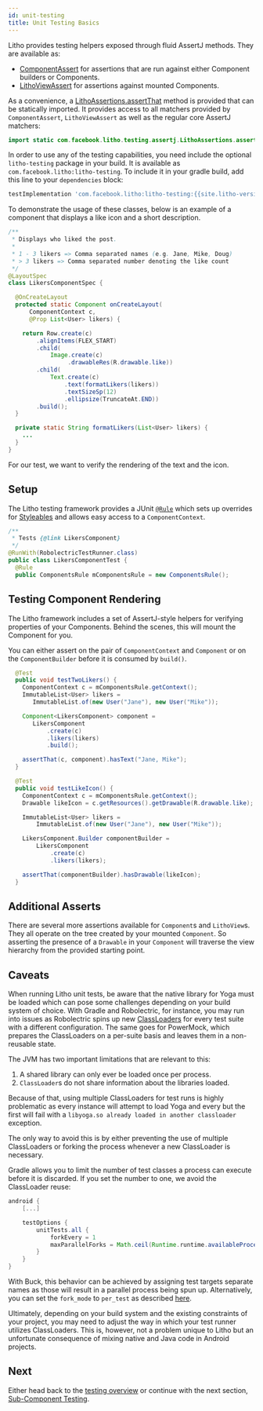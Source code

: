 ```yaml
---
id: unit-testing
title: Unit Testing Basics
---
```


Litho provides testing helpers exposed through fluid
AssertJ methods. They are available as:

- [ComponentAssert](/javadoc/com/facebook/litho/testing/assertj/ComponentAssert) for assertions that are run against either Component builders
  or Components.
- [LithoViewAssert](/javadoc/com/facebook/litho/testing/assertj/LithoViewAssert) for assertions against mounted Components.

As a convenience, a [LithoAssertions.assertThat](/javadoc/com/facebook/litho/testing/assertj/LithoAssertions) method is provided that
can be statically imported. It provides access to all matchers provided by `ComponentAssert`, `LithoViewAssert` as well as the
regular core AssertJ matchers:

```java
import static com.facebook.litho.testing.assertj.LithoAssertions.assertThat;
```

In order to use any of the testing capabilities, you need include the optional
`litho-testing` package in your build. It is available as
`com.facebook.litho:litho-testing`. To include it in your gradle build, add this
line to your `dependencies` block:

```groovy
testImplementation 'com.facebook.litho:litho-testing:{{site.litho-version}}'
```

To demonstrate the usage of these classes, below is an example of a component
that displays a like icon and a short description.

```java
/**
 * Displays who liked the post.
 *
 * 1 - 3 likers => Comma separated names (e.g. Jane, Mike, Doug)
 * > 3 likers => Comma separated number denoting the like count
 */
@LayoutSpec
class LikersComponentSpec {

  @OnCreateLayout
  protected static Component onCreateLayout(
      ComponentContext c,
      @Prop List<User> likers) {

    return Row.create(c)
        .alignItems(FLEX_START)
        .child(
            Image.create(c)
                 .drawableRes(R.drawable.like))
        .child(
            Text.create(c)
                .text(formatLikers(likers))
                .textSizeSp(12)
                .ellipsize(TruncateAt.END))
        .build();
  }

  private static String formatLikers(List<User> likers) {
    ...
  }
}
```

For our test, we want to verify the rendering of the text and the icon.

## Setup

The Litho testing framework provides a JUnit
[`@Rule`](https://github.com/junit-team/junit4/wiki/Rules) which
sets up overrides for
[Styleables](https://developer.android.com/reference/android/R.styleable.html)
and allows easy access to a `ComponentContext`.

```java
/**
 * Tests {@link LikersComponent}
 */
@RunWith(RobolectricTestRunner.class)
public class LikersComponentTest {
  @Rule
  public ComponentsRule mComponentsRule = new ComponentsRule();
```

## Testing Component Rendering
The Litho framework includes a set of AssertJ-style helpers for verifying
properties of your Components. Behind the scenes, this will mount the
Component for you.

You can either assert on the pair of `ComponentContext` and `Component`
or on the `ComponentBuilder` before it is consumed by `build()`.

```java
  @Test
  public void testTwoLikers() {
    ComponentContext c = mComponentsRule.getContext();
    ImmutableList<User> likers =
       ImmutableList.of(new User("Jane"), new User("Mike"));

    Component<LikersComponent> component =
       LikersComponent
           .create(c)
           .likers(likers)
           .build();

    assertThat(c, component).hasText("Jane, Mike");
  }

  @Test
  public void testLikeIcon() {
    ComponentContext c = mComponentsRule.getContext();
    Drawable likeIcon = c.getResources().getDrawable(R.drawable.like);

    ImmutableList<User> likers =
        ImmutableList.of(new User("Jane"), new User("Mike"));

    LikersComponent.Builder componentBuilder =
        LikersComponent
            .create(c)
            .likers(likers);

    assertThat(componentBuilder).hasDrawable(likeIcon);
  }
```

## Additional Asserts

There are several more assertions available for `Component`s and
`LithoView`s. They all operate on the tree created by your mounted `Component`.
So asserting the presence of a `Drawable` in your `Component` will traverse
the view hierarchy from the provided starting point.

## Caveats

When running Litho unit tests, be aware that the native library for Yoga must be loaded
which can pose some challenges depending on your build system of choice. With Gradle and
Robolectric, for instance, you may run into issues as Robolectric spins up new
[ClassLoaders](https://docs.oracle.com/javase/7/docs/api/java/lang/ClassLoader.html)
for every test suite with a different configuration. The same goes for PowerMock, which
prepares the ClassLoaders on a per-suite basis and leaves them in a non-reusable state.

The JVM has two important limitations that are relevant to this:

1. A shared library can only ever be loaded once per process.
2. `ClassLoader`s do not share information about the libraries loaded.

Because of that, using multiple ClassLoaders for test runs is highly problematic
as every instance will attempt to load Yoga and every but the first will fail with
a `libyoga.so already loaded in another classloader` exception.

The only way to avoid this is by either preventing the use of multiple ClassLoaders
or forking the process whenever a new ClassLoader is necessary.

Gradle allows you to limit the number of test classes a process can execute before
it is discarded. If you set the number to one, we avoid the ClassLoader reuse:

```groovy
android {
    [...]

    testOptions {
        unitTests.all {
            forkEvery = 1
            maxParallelForks = Math.ceil(Runtime.runtime.availableProcessors() * 1.5)
        }
    }
}
```

With Buck, this behavior can be achieved by assigning test targets separate names
as those will result in a parallel process being spun up. Alternatively, you can
set the `fork_mode` to `per_test` as described
[here](https://buckbuild.com/rule/java_test.html#fork_mode).

Ultimately, depending on your build system and the existing constraints of your
project, you may need to adjust the way in which your test runner utilizes
ClassLoaders. This is, however, not a problem unique to Litho but an unfortunate
consequence of mixing native and Java code in Android projects.

## Next

Either head back to the [testing overview](/docs/testing-overview.html) or
continue with the next section, [Sub-Component Testing](/docs/subcomponent-testing).
